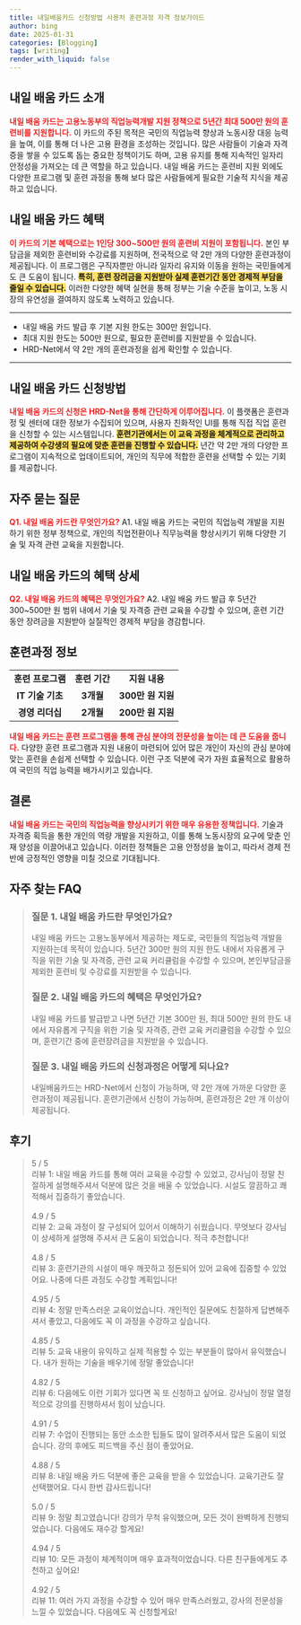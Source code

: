 ```yaml
---
title: 내일배움카드 신청방법 사용처 훈련과정 자격 정보가이드
author: bing
date: 2025-01-31
categories: [Blogging]
tags: [writing]
render_with_liquid: false
---
```



<h2 id='내일배움카드_소개'>내일 배움 카드 소개</h2>

<p><b><span style="color: #ee2323;">내일 배움 카드는 고용노동부의 직업능력개발 지원 정책으로 5년간 최대 500만 원의 훈련비를 지원합니다.</span></b> 이 카드의 주된 목적은 국민의 직업능력 향상과 노동시장 대응 능력을 높여, 이를 통해 더 나은 고용 환경을 조성하는 것입니다. 많은 사람들이 기술과 자격증을 쌓을 수 있도록 돕는 중요한 정책이기도 하며, 고용 유지를 통해 지속적인 일자리 안정성을 가져오는 데 큰 역할을 하고 있습니다. 내일 배움 카드는 훈련비 지원 외에도 다양한 프로그램 및 훈련 과정을 통해 보다 많은 사람들에게 필요한 기술적 지식을 제공하고 있습니다.</p>

<h2 id='내일배움카드_혜택'>내일 배움 카드 혜택</h2>

<p><b><span style="color: #ee2323;">이 카드의 기본 혜택으로는 1인당 300~500만 원의 훈련비 지원이 포함됩니다.</span></b> 본인 부담금을 제외한 훈련비와 수강료를 지원하며, 전국적으로 약 2만 개의 다양한 훈련과정이 제공됩니다. 이 프로그램은 구직자뿐만 아니라 일자리 유지와 이동을 원하는 국민들에게도 큰 도움이 됩니다. <b><span style="background-color: #ffe066;">특히, 훈련 장려금을 지원받아 실제 훈련기간 동안 경제적 부담을 줄일 수 있습니다.</span></b> 이러한 다양한 혜택 실현을 통해 정부는 기술 수준을 높이고, 노동 시장의 유연성을 결여하지 않도록 노력하고 있습니다.</p>

<hr />

<ul>
    <li>내일 배움 카드 발급 후 기본 지원 한도는 300만 원입니다.</li>
    <li>최대 지원 한도는 500만 원으로, 필요한 훈련비를 지원받을 수 있습니다.</li>
    <li>HRD-Net에서 약 2만 개의 훈련과정을 쉽게 확인할 수 있습니다.</li>
</ul>

<hr />

<h2 id='내일배움카드_신청방법'>내일 배움 카드 신청방법</h2>

<p><b><span style="color: #ee2323;">내일 배움 카드의 신청은 HRD-Net을 통해 간단하게 이루어집니다.</span></b> 이 플랫폼은 훈련과정 및 센터에 대한 정보가 수집되어 있으며, 사용자 친화적인 UI를 통해 직접 직업 훈련을 신청할 수 있는 시스템입니다. <b><span style="background-color: #ffe066;">훈련기관에서는 이 교육 과정을 체계적으로 관리하고 제공하여 수강생의 필요에 맞춘 훈련을 진행할 수 있습니다.</span></b> 년간 약 2만 개의 다양한 프로그램이 지속적으로 업데이트되어, 개인의 직무에 적합한 훈련을 선택할 수 있는 기회를 제공합니다.</p>

<h2 id='자주묻는질문'>자주 묻는 질문</h2>

<p><b><span style="color: #ee2323;">Q1. 내일 배움 카드란 무엇인가요?</span></b> A1. 내일 배움 카드는 국민의 직업능력 개발을 지원하기 위한 정부 정책으로, 개인의 직업전환이나 직무능력을 향상시키기 위해 다양한 기술 및 자격 관련 교육을 지원합니다.</p>

<h2 id='내일배움카드_혜택_상세'>내일 배움 카드의 혜택 상세</h2>

<p><b><span style="color: #ee2323;">Q2. 내일 배움 카드의 혜택은 무엇인가요?</span></b> A2. 내일 배움 카드 발급 후 5년간 300~500만 원 범위 내에서 기술 및 자격증 관련 교육을 수강할 수 있으며, 훈련 기간 동안 장려금을 지원받아 실질적인 경제적 부담을 경감합니다.</p>

<h2 id='훈련과정_정보'>훈련과정 정보</h2>

<table>
    <tr>
        <td style="text-align: center; height: 17px;"><b>훈련 프로그램</b></td>
        <td style="text-align: center; height: 17px;"><b>훈련 기간</b></td>
        <td style="text-align: center; height: 17px;"><b>지원 내용</b></td>
    </tr>
    <tr>
        <td style="text-align: center; height: 17px;"><b>IT 기술 기초</b></td>
        <td style="text-align: center; height: 17px;"><b>3개월</b></td>
        <td style="text-align: center; height: 17px;"><b>300만 원 지원</b></td>
    </tr>
    <tr>
        <td style="text-align: center; height: 17px;"><b>경영 리더십</b></td>
        <td style="text-align: center; height: 17px;"><b>2개월</b></td>
        <td style="text-align: center; height: 17px;"><b>200만 원 지원</b></td>
    </tr>
</table>

<p><b><span style="color: #ee2323;">내일 배움 카드는 훈련 프로그램을 통해 관심 분야의 전문성을 높이는 데 큰 도움을 줍니다.</span></b> 다양한 훈련 프로그램과 지원 내용이 마련되어 있어 많은 개인이 자신의 관심 분야에 맞는 훈련을 손쉽게 선택할 수 있습니다. 이런 구조 덕분에 국가 자원 효율적으로 활용하여 국민의 직업 능력을 배가시키고 있습니다.</p>

<h2 id='결론'>결론</h2>

<p><b><span style="color: #ee2323;">내일 배움 카드는 국민의 직업능력을 향상시키기 위한 매우 유용한 정책입니다.</span></b> 기술과 자격증 획득을 통한 개인의 역량 개발을 지원하고, 이를 통해 노동시장의 요구에 맞춘 인재 양성을 이끌어내고 있습니다. 이러한 정책들은 고용 안정성을 높이고, 따라서 경제 전반에 긍정적인 영향을 미칠 것으로 기대됩니다.</p>


<h2 id='자주_찾는_FAQ'>자주 찾는 FAQ</h2>
<div itemscope="" itemtype="https://schema.org/FAQPage"> 
<blockquote> 
<div itemscope="" itemprop="mainEntity" itemtype="https://schema.org/Question"> 
<h3 itemprop="name">질문 1. 내일 배움 카드란 무엇인가요?</h3> 
<div itemscope="" itemprop="acceptedAnswer" itemtype="https://schema.org/Answer"> 
<span itemprop="text"> 
<p>내일 배움 카드는 고용노동부에서 제공하는 제도로, 국민들의 직업능력 개발을 지원하는데 목적이 있습니다. 5년간 300만 원의 지원 한도 내에서 자유롭게 구직을 위한 기술 및 자격증, 관련 교육 커리큘럼을 수강할 수 있으며, 본인부담금을 제외한 훈련비 및 수강료를 지원받을 수 있습니다.</p> 
</span> 
</div> 
</div> 

<div itemscope="" itemprop="mainEntity" itemtype="https://schema.org/Question"> 
<h3 itemprop="name">질문 2. 내일 배움 카드의 혜택은 무엇인가요?</h3> 
<div itemscope="" itemprop="acceptedAnswer" itemtype="https://schema.org/Answer"> 
<span itemprop="text"> 
<p>내일 배움 카드를 발급받고 나면 5년간 기본 300만 원, 최대 500만 원의 한도 내에서 자유롭게 구직을 위한 기술 및 자격증, 관련 교육 커리큘럼을 수강할 수 있으며, 훈련기간 중에 훈련장려금을 지원받을 수 있습니다.</p> 
</span> 
</div> 
</div> 

<div itemscope="" itemprop="mainEntity" itemtype="https://schema.org/Question"> 
<h3 itemprop="name">질문 3. 내일 배움 카드의 신청과정은 어떻게 되나요?</h3> 
<div itemscope="" itemprop="acceptedAnswer" itemtype="https://schema.org/Answer"> 
<span itemprop="text"> 
<p>내일배움카드는 HRD-Net에서 신청이 가능하며, 약 2만 개에 가까운 다양한 훈련과정이 제공됩니다. 훈련기관에서 신청이 가능하며, 훈련과정은 2만 개 이상이 제공됩니다.</p> 
</span> 
</div> 
</div> 
</blockquote> 
</div>
<h2 id='후기'>후기</h2>
<div itemscope itemtype="https://schema.org/Product">
  <blockquote>
  <div itemprop="review" itemscope itemtype="https://schema.org/Review">
      <div itemprop="reviewRating" itemscope itemtype="https://schema.org/Rating"> <span itemprop="ratingValue">5</span> / <span itemprop="bestRating">5</span> </div>
      <span itemprop="reviewBody">리뷰 1: 내일 배움 카드를 통해 여러 교육을 수강할 수 있었고, 강사님이 정말 친절하게 설명해주셔서 덕분에 많은 것을 배울 수 있었습니다. 시설도 깔끔하고 쾌적해서 집중하기 좋았습니다.</span>
  </div>
  <br>
  <div itemprop="review" itemscope itemtype="https://schema.org/Review">
      <div itemprop="reviewRating" itemscope itemtype="https://schema.org/Rating"> <span itemprop="ratingValue">4.9</span> / <span itemprop="bestRating">5</span> </div>
      <span itemprop="reviewBody">리뷰 2: 교육 과정이 잘 구성되어 있어서 이해하기 쉬웠습니다. 무엇보다 강사님이 상세하게 설명해 주셔서 큰 도움이 되었습니다. 적극 추천합니다!</span>
  </div>
  <br>
  <div itemprop="review" itemscope itemtype="https://schema.org/Review">
      <div itemprop="reviewRating" itemscope itemtype="https://schema.org/Rating"> <span itemprop="ratingValue">4.8</span> / <span itemprop="bestRating">5</span> </div>
      <span itemprop="reviewBody">리뷰 3: 훈련기관의 시설이 매우 깨끗하고 정돈되어 있어 교육에 집중할 수 있었어요. 나중에 다른 과정도 수강할 계획입니다!</span>
  </div>
  <br>
  <div itemprop="review" itemscope itemtype="https://schema.org/Review">
      <div itemprop="reviewRating" itemscope itemtype="https://schema.org/Rating"> <span itemprop="ratingValue">4.95</span> / <span itemprop="bestRating">5</span> </div>
      <span itemprop="reviewBody">리뷰 4: 정말 만족스러운 교육이었습니다. 개인적인 질문에도 친절하게 답변해주셔서 좋았고, 다음에도 꼭 이 과정을 수강하고 싶습니다.</span>
  </div>
  <br>
  <div itemprop="review" itemscope itemtype="https://schema.org/Review">
      <div itemprop="reviewRating" itemscope itemtype="https://schema.org/Rating"> <span itemprop="ratingValue">4.85</span> / <span itemprop="bestRating">5</span> </div>
      <span itemprop="reviewBody">리뷰 5: 교육 내용이 유익하고 실제 적용할 수 있는 부분들이 많아서 유익했습니다. 내가 원하는 기술을 배우기에 정말 좋았습니다!</span>
  </div>
  <br>
  <div itemprop="review" itemscope itemtype="https://schema.org/Review">
      <div itemprop="reviewRating" itemscope itemtype="https://schema.org/Rating"> <span itemprop="ratingValue">4.82</span> / <span itemprop="bestRating">5</span> </div>
      <span itemprop="reviewBody">리뷰 6: 다음에도 이런 기회가 있다면 꼭 또 신청하고 싶어요. 강사님이 정말 열정적으로 강의를 진행하셔서 힘이 났습니다.</span>
  </div>
  <br>
  <div itemprop="review" itemscope itemtype="https://schema.org/Review">
      <div itemprop="reviewRating" itemscope itemtype="https://schema.org/Rating"> <span itemprop="ratingValue">4.91</span> / <span itemprop="bestRating">5</span> </div>
      <span itemprop="reviewBody">리뷰 7: 수업이 진행되는 동안 소소한 팁들도 많이 알려주셔서 많은 도움이 되었습니다. 강의 후에도 피드백을 주신 점이 좋았어요.</span>
  </div>
  <br>
  <div itemprop="review" itemscope itemtype="https://schema.org/Review">
      <div itemprop="reviewRating" itemscope itemtype="https://schema.org/Rating"> <span itemprop="ratingValue">4.88</span> / <span itemprop="bestRating">5</span> </div>
      <span itemprop="reviewBody">리뷰 8: 내일 배움 카드 덕분에 좋은 교육을 받을 수 있었습니다. 교육기관도 잘 선택했어요. 다시 한번 감사드립니다!</span>
  </div>
  <br>
  <div itemprop="review" itemscope itemtype="https://schema.org/Review">
      <div itemprop="reviewRating" itemscope itemtype="https://schema.org/Rating"> <span itemprop="ratingValue">5.0</span> / <span itemprop="bestRating">5</span> </div>
      <span itemprop="reviewBody">리뷰 9: 정말 최고였습니다! 강의가 무척 유익했으며, 모든 것이 완벽하게 진행되었습니다. 다음에도 재수강 할게요!</span>
  </div>
  <br>
  <div itemprop="review" itemscope itemtype="https://schema.org/Review">
      <div itemprop="reviewRating" itemscope itemtype="https://schema.org/Rating"> <span itemprop="ratingValue">4.94</span> / <span itemprop="bestRating">5</span> </div>
      <span itemprop="reviewBody">리뷰 10: 모든 과정이 체계적이며 매우 효과적이었습니다. 다른 친구들에게도 추천하고 싶어요!</span>
  </div>
  <br>
  <div itemprop="review" itemscope itemtype="https://schema.org/Review">
      <div itemprop="reviewRating" itemscope itemtype="https://schema.org/Rating"> <span itemprop="ratingValue">4.92</span> / <span itemprop="bestRating">5</span> </div>
      <span itemprop="reviewBody">리뷰 11: 여러 가지 과정을 수강할 수 있어 매우 만족스러웠고, 강사의 전문성을 느낄 수 있었습니다. 다음에도 꼭 신청할게요!</span>
  </div>
  </blockquote>
</div>
